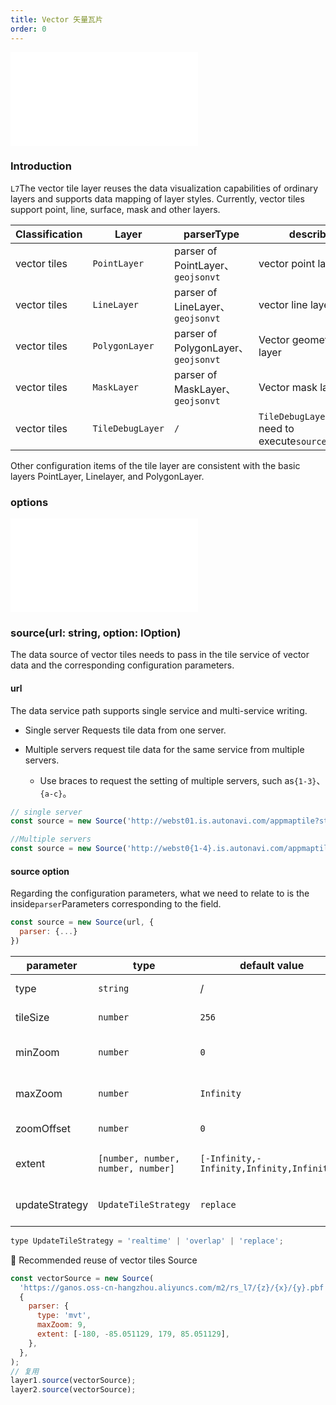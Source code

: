 ```yaml
---
title: Vector 矢量瓦片
order: 0
---
```


<embed src="@/docs/api/common/style.md"></embed>

### Introduction

`L7`The vector tile layer reuses the data visualization capabilities of ordinary layers and supports data mapping of layer styles. Currently, vector tiles support point, line, surface, mask and other layers.

| Classification | Layer            | parserType                         | describe                                         |
| -------------- | ---------------- | ---------------------------------- | ------------------------------------------------ |
| vector tiles   | `PointLayer`     | parser of PointLayer、`geojsonvt`   | vector point layer                               |
| vector tiles   | `LineLayer`      | parser of LineLayer、`geojsonvt`    | vector line layer                                |
| vector tiles   | `PolygonLayer`   | parser of PolygonLayer、`geojsonvt` | Vector geometry layer                            |
| vector tiles   | `MaskLayer`      | parser of MaskLayer、`geojsonvt`    | Vector mask layer                                |
| vector tiles   | `TileDebugLayer` | `/`                                | `TileDebugLayer`No need to execute`source`method |

Other configuration items of the tile layer are consistent with the basic layers PointLayer, Linelayer, and PolygonLayer.

### options

<embed src="@/docs/api/tile/common/options.en.md"></embed>

### source(url: string, option: IOption)

The data source of vector tiles needs to pass in the tile service of vector data and the corresponding configuration parameters.

#### url

The data service path supports single service and multi-service writing.

* Single server Requests tile data from one server.
* Multiple servers request tile data for the same service from multiple servers.

  * Use braces to request the setting of multiple servers, such as`{1-3}`、`{a-c}`。

```js
// single server
const source = new Source('http://webst01.is.autonavi.com/appmaptile?style=6&x={x}&y={y}&z={z}', {...})

//Multiple servers
const source = new Source('http://webst0{1-4}.is.autonavi.com/appmaptile?style=6&x={x}&y={y}&z={z}', {...} )
```

#### source option

Regarding the configuration parameters, what we need to relate to is the inside`parser`Parameters corresponding to the field.

```js
const source = new Source(url, {
  parser: {...}
})
```

| parameter      | type                               | default value                              | describe                           |
| -------------- | ---------------------------------- | ------------------------------------------ | ---------------------------------- |
| type           | `string`                           | /                                          | The fixed value is`mvt`            |
| tileSize       | `number`                           | `256`                                      | Requested tile size                |
| minZoom        | `number`                           | `0`                                        | Request the minimum level of tiles |
| maxZoom        | `number`                           | `Infinity`                                 | Request the maximum level of tiles |
| zoomOffset     | `number`                           | `0`                                        | Request tile level offset          |
| extent         | `[number, number, number, number]` | `[-Infinity,-Infinity,Infinity,Infinity,]` | Request the bounds of a tile       |
| updateStrategy | `UpdateTileStrategy`               | `replace`                                  | Tile replacement strategy          |

```js
type UpdateTileStrategy = 'realtime' | 'overlap' | 'replace';
```

🌟 Recommended reuse of vector tiles Source

```js
const vectorSource = new Source(
  'https://ganos.oss-cn-hangzhou.aliyuncs.com/m2/rs_l7/{z}/{x}/{y}.pbf',
  {
    parser: {
      type: 'mvt',
      maxZoom: 9,
      extent: [-180, -85.051129, 179, 85.051129],
    },
  },
);
// 复用
layer1.source(vectorSource);
layer2.source(vectorSource);
```
